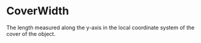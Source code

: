 CoverWidth
==========

The length measured along the y-axis in the local coordinate system of the cover of the object.
